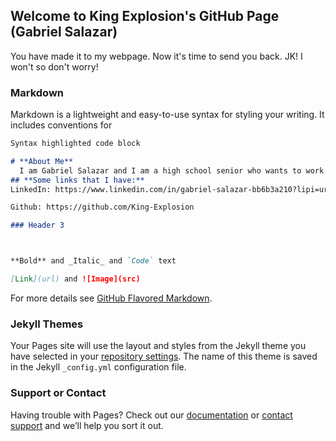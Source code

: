 ## Welcome to King Explosion's GitHub Page (Gabriel Salazar)

You have made it to my webpage. Now it's time to send you back. JK! I won't so don't worry!

### Markdown

Markdown is a lightweight and easy-to-use syntax for styling your writing. It includes conventions for

```markdown
Syntax highlighted code block

# **About Me**
  I am Gabriel Salazar and I am a high school senior who wants to work in the computer science field. I love to play video games, travel, watching TV and spending time with my family. 
## **Some links that I have:** 
LinkedIn: https://www.linkedin.com/in/gabriel-salazar-bb6b3a210?lipi=urn%3Ali%3Apage%3Ad_flagship3_profile_view_base_contact_details%3Bjr9Di9JBRwu2lfqBmIFdWA%3D%3D

Github: https://github.com/King-Explosion

### Header 3



**Bold** and _Italic_ and `Code` text

[Link](url) and ![Image](src)
```

For more details see [GitHub Flavored Markdown](https://guides.github.com/features/mastering-markdown/).

### Jekyll Themes

Your Pages site will use the layout and styles from the Jekyll theme you have selected in your [repository settings](https://github.com/King-Explosion/King-Explosion.github.io/settings). The name of this theme is saved in the Jekyll `_config.yml` configuration file.

### Support or Contact

Having trouble with Pages? Check out our [documentation](https://docs.github.com/categories/github-pages-basics/) or [contact support](https://support.github.com/contact) and we’ll help you sort it out.
